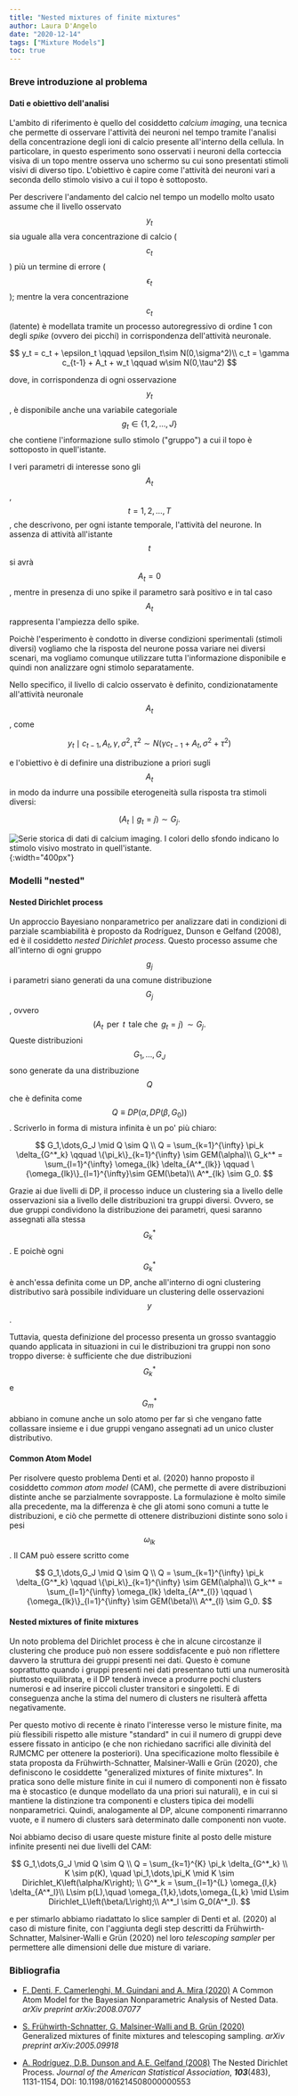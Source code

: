 ```yaml
---
title: "Nested mixtures of finite mixtures"
author: Laura D'Angelo
date: "2020-12-14"
tags: ["Mixture Models"]
toc: true
---
```


### Breve introduzione al problema
#### Dati e obiettivo dell'analisi

L'ambito di riferimento è quello del cosiddetto *calcium imaging*, una tecnica che permette di osservare l'attività dei neuroni nel tempo tramite l'analisi della concentrazione degli ioni di calcio presente all'interno della cellula. 
In particolare, in questo esperimento sono osservati i neuroni della corteccia visiva di un topo mentre osserva uno schermo su cui sono presentati stimoli visivi di diverso tipo. L'obiettivo è capire come l'attività dei neuroni vari a seconda dello stimolo visivo a cui il topo è sottoposto.

Per descrivere l'andamento del calcio nel tempo un modello molto usato assume che il livello osservato $$y_t$$ sia uguale alla vera concentrazione di calcio ($$c_t$$) più un termine di errore ($$\epsilon_t$$); mentre la vera concentrazione $$c_t$$ (latente) è modellata tramite un processo autoregressivo di ordine 1 con degli *spike* (ovvero dei picchi) in corrispondenza dell'attività neuronale.

$$ 
y_t = c_t + \epsilon_t \qquad \epsilon_t\sim N(0,\sigma^2)\\
c_t = \gamma c_{t-1} + A_t + w_t \qquad w\sim N(0,\tau^2)
$$

dove, in corrispondenza di ogni osservazione $$y_t$$, è disponibile anche una variabile categoriale $$g_t\in\{1,2,\dots,J\}$$ che contiene l'informazione sullo stimolo ("gruppo") a cui il topo è sottoposto in quell'istante.

I veri parametri di interesse sono gli $$A_t$$, $$t=1,2,\dots,T$$, che descrivono, per ogni istante temporale, l'attività del neurone. In assenza di attività all'istante $$t$$ si avrà $$A_t=0$$, mentre in presenza di uno spike il parametro sarà positivo e in tal caso $$A_t$$ rappresenta l'ampiezza dello spike.


Poichè l'esperimento è condotto in diverse condizioni sperimentali (stimoli diversi) vogliamo che la risposta del neurone possa variare nei diversi scenari, ma vogliamo comunque utilizzare tutta l'informazione disponibile e quindi non analizzare ogni stimolo separatamente. 

Nello specifico, il livello di calcio osservato è definito, condizionatamente all'attività neuronale $$A_t$$, come

$$
y_t \mid c_{t-1},A_t,\gamma,\sigma^2,\tau^2 \sim N(\gamma c_{t-1} + A_t, \sigma^2 + \tau^2)
$$

e l'obiettivo è di definire una distribuzione a priori sugli $$A_t$$ in modo da indurre una possibile eterogeneità sulla risposta tra stimoli diversi:

$$
(A_t \mid g_t = j) \sim G_j.
$$

![Serie storica di dati di calcium imaging. I colori dello sfondo indicano lo stimolo visivo mostrato in quell'istante.](/assets/images/fCAM/data.png){:width="400px"}



### Modelli "nested"
#### Nested Dirichlet process
Un approccio Bayesiano nonparametrico per analizzare dati in condizioni di parziale scambiabilità è proposto da Rodríguez, Dunson e Gelfand (2008), ed è il cosiddetto *nested Dirichlet process*. 
Questo processo assume che all'interno di ogni gruppo $$g_j$$ i parametri siano generati da una comune distribuzione $$G_j$$, ovvero
$$
(A_t \,\text{ per }\, t \,\text{ tale che }\, g_t=j)\, \sim G_j.
$$
Queste distribuzioni $$G_1,\dots,G_J$$ sono generate da una distribuzione $$Q$$ che è definita come $$Q\equiv DP(\alpha, DP(\beta,G_0))$$. Scriverlo in forma di mistura infinita è un po' più chiaro:

$$
G_1,\dots,G_J \mid Q \sim Q \\
Q = \sum_{k=1}^{\infty} \pi_k \delta_{G^*_k} \qquad  \{\pi_k\}_{k=1}^{\infty} \sim GEM(\alpha)\\
G_k^* = \sum_{l=1}^{\infty} \omega_{lk} \delta_{A^*_{lk}} \qquad \{\omega_{lk}\}_{l=1}^{\infty}\sim GEM(\beta)\\
A^*_{lk} \sim G_0.
$$

Grazie ai due livelli di DP, il processo induce un clustering sia a livello delle osservazioni sia a livello delle distribuzioni tra gruppi diversi. Ovvero, se due gruppi condividono la distribuzione dei parametri, quesi saranno assegnati alla stessa $$G_k^*$$. E poichè ogni $$G^*_k$$ è anch'essa definita come un DP, anche all'interno di ogni clustering distributivo sarà possibile individuare un clustering delle osservazioni $$y$$.

Tuttavia, questa definizione del processo presenta un grosso svantaggio quando applicata in situazioni in cui le distribuzioni tra gruppi non sono troppo diverse: è sufficiente che due distribuzioni $$G^*_k$$ e $$G^*_m$$ abbiano in comune anche un solo atomo per far sì che vengano fatte collassare insieme e i due gruppi vengano assegnati ad un unico cluster distributivo.

#### Common Atom Model
Per risolvere questo problema Denti et al. (2020) hanno proposto il cosiddetto *common atom model* (CAM), che permette di avere distribuzioni distinte anche se parzialmente sovrapposte. La formulazione è molto simile alla precedente, ma la differenza è che gli atomi sono comuni a tutte le distribuzioni, e ciò che permette di ottenere distribuzioni distinte sono solo i pesi $$\omega_{lk}$$. Il CAM può essere scritto come

$$
G_1,\dots,G_J \mid Q \sim Q \\
Q = \sum_{k=1}^{\infty} \pi_k \delta_{G^*_k} \qquad \{\pi_k\}_{k=1}^{\infty} \sim GEM(\alpha)\\
G_k^* = \sum_{l=1}^{\infty} \omega_{lk} \delta_{A^*_{l}} \qquad  \{\omega_{lk}\}_{l=1}^{\infty} \sim GEM(\beta)\\
A^*_{l} \sim G_0.
$$

#### Nested mixtures of finite mixtures
Un noto problema del Dirichlet process è che in alcune circostanze il clustering che produce può non essere soddisfacente e può non riflettere davvero la struttura dei gruppi presenti nei dati. Questo è comune soprattutto quando i gruppi presenti nei dati presentano tutti una numerosità piuttosto equilibrata, e il DP tenderà invece a produrre pochi clusters numerosi e ad inserire piccoli cluster transitori e singoletti. E di conseguenza anche la stima del numero di clusters ne risulterà affetta negativamente.

Per questo motivo di recente è rinato l'interesse verso le misture finite, ma più flessibili rispetto alle misture "standard" in cui il numero di gruppi deve essere fissato in anticipo (e che non richiedano sacrifici alle divinità del RJMCMC per ottenere la posteriori).
Una specificazione molto flessibile è stata proposta da Frühwirth-Schnatter, Malsiner-Walli e Grün (2020), che definiscono le cosiddette "generalized mixtures of finite mixtures".
In pratica sono delle misture finite in cui il numero di componenti non è fissato ma è stocastico (e dunque modellato da una priori sui naturali), e in cui si mantiene la distinzione tra componenti e clusters tipica dei modelli nonparametrici. Quindi, analogamente al DP, alcune componenti rimarranno vuote, e il numero di clusters sarà determinato dalle componenti non vuote. 

Noi abbiamo deciso di usare queste misture finite al posto delle misture infinite presenti nei due livelli del CAM:

$$
G_1,\dots,G_J \mid Q \sim Q \\
Q = \sum_{k=1}^{K} \pi_k \delta_{G^*_k} \\
K \sim p(K), \quad
\pi_1,\dots,\pi_K \mid K \sim Dirichlet_K\left(\alpha/K\right); \\
G^*_k = \sum_{l=1}^{L} \omega_{l,k} \delta_{A^*_l}\\
L\sim p(L),\quad
\omega_{1,k},\dots,\omega_{L,k} \mid L\sim Dirichlet_L\left(\beta/L\right);\\
A^*_l \sim G_0(A^*_l).
$$

e per stimarlo abbiamo riadattato lo slice sampler di Denti et al. (2020) al caso di misture finite, con l'aggiunta degli step descritti da Frühwirth-Schnatter, Malsiner-Walli e Grün (2020) nel loro *telescoping sampler* per permettere alle dimensioni delle due misture di variare.

### Bibliografia

- [F. Denti, F. Camerlenghi, M. Guindani and A. Mira (2020)](https://arxiv.org/abs/2008.07077) A Common Atom Model for the Bayesian Nonparametric Analysis of Nested Data. *arXiv preprint arXiv:2008.07077*

- [S. Frühwirth-Schnatter, G. Malsiner-Walli and B. Grün (2020)](https://arxiv.org/abs/2005.09918) Generalized mixtures of finite mixtures and telescoping sampling. *arXiv preprint arXiv:2005.09918*

- [A. Rodríguez, D.B. Dunson and A.E. Gelfand (2008)](https://www.tandfonline.com/doi/pdf/10.1198/016214508000000553) The Nested Dirichlet Process. *Journal of the American Statistical Association*, ***103***(483), 1131-1154, DOI: 10.1198/016214508000000553